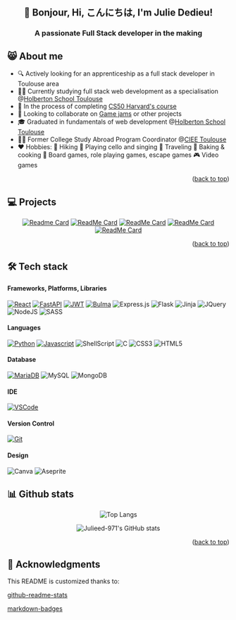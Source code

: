 <a name="readme-top"></a>

<div align="center">

## 👋 Bonjour, Hi, こんにちは, I'm Julie Dedieu!
### A passionate Full Stack developer in the making

</div>


## 😸 About me


- 🔍 Actively looking for an apprenticeship as a full stack developer in Toulouse area
- 👨‍💻 Currently studying full stack web development as a specialisation @<a href="https://www.holbertonschool.fr/campus/toulouse">Holberton School Toulouse</a>
- 🦆 In the process of completing <a href="https://cs50.harvard.edu/x/2024/">CS50 Harvard's course</a>
- 🤝 Looking to collaborate on <a href="https://itch.io/jams">Game jams</a> or other projects
- 🎓 Graduated in fundamentals of web development @<a href="https://www.holbertonschool.fr/campus/toulouse">Holberton School Toulouse</a>
- 👩‍💼 Former College Study Abroad Program Coordinator @<a href="https://www.ciee.org/go-abroad/college-study-abroad/locations/france/toulouse">CIEE Toulouse</a>
- ❤️ Hobbies: 🥾 Hiking 🎵 Playing cello and singing 🚅 Traveling 🍰 Baking & cooking 🎲 Board games, role playing games, escape games 🎮 Video games

<p align="right">(<a href="#readme-top">back to top</a>)</p>

## 💻 Projects

<div align="center">

[![Readme Card](https://github-readme-stats.vercel.app/api/pin/?username=Julieed-971&repo=CIEE_Toulouse_Website_Public&show_owner=true&description_lines_count=2&theme=github_dark)](https://github.com/Julieed-971/CIEE_Toulouse_Website_Public)
[![ReadMe Card](https://github-readme-stats.vercel.app/api/pin/?username=Julieed-971&repo=holbertonschool-printf&show_owner=true&description_lines_count=2&theme=github_dark)](https://github.com/Julieed-971/holbertonschool-printf)
[![ReadMe Card](https://github-readme-stats.vercel.app/api/pin/?username=Julieed-971&repo=holbertonschool-simple_shell&show_owner=true&description_lines_count=2&theme=github_dark)](https://github.com/Julieed-971/holbertonschool-simple_shell)
[![ReadMe Card](https://github-readme-stats.vercel.app/api/pin/?username=Julieed-971&repo=holbertonschool-AirBnB_clone_v4&show_owner=true&description_lines_count=2&theme=github_dark)](https://github.com/Julieed-971/holbertonschool-AirBnB_clone_v4)
[![ReadMe Card](https://github-readme-stats.vercel.app/api/pin/?username=Julieed-971&repo=holbertonschool-web-development&show_owner=true&description_lines_count=2&theme=github_dark)](https://github.com/Julieed-971/holbertonschool-web-development)


</div>

<p align="right">(<a href="#readme-top">back to top</a>)</p>

## 🛠️ Tech stack

#### Frameworks, Platforms, Libraries

[![React][React.js]][React-url] [![FastAPI][FastAPI]][FastAPI-url] [![JWT][JWT]][JWT-url] [![Bulma][Bulma]][Bulma-url] ![Express.js] ![Flask] ![Jinja] ![JQuery] ![NodeJS] ![SASS]

#### Languages

[![Python][Python]][Python-url] [![Javascript][Javascript]][Javascript-url]
![ShellScript] ![C] ![CSS3] ![HTML5]

#### Database

[![MariaDB][MariaDB]][MariaDB-url] ![MySQL] ![MongoDB]

#### IDE

[![VSCode][VSCode]][VSCode-url]

#### Version Control

[![Git][Git]][Git-url]

#### Design

![Canva] ![Aseprite]

## 📊 Github stats

<div align="center">


![Top Langs](https://github-readme-stats.vercel.app/api/top-langs/?username=Julieed-971&size_weight=0.5&count_weight=0.5&layout=pie&hide=ShaderLab,HLSL&langs_count=8&theme=github_dark)


![Julieed-971's GitHub stats](https://github-readme-stats.vercel.app/api?username=Julieed-971&show_icons=true&theme=github_dark)

</div>

<p align="right">(<a href="#readme-top">back to top</a>)</p>

[React.js]: https://img.shields.io/badge/React-20232A?style=for-the-badge&logo=react&logoColor=61DAFB
[React-url]: https://reactjs.org/
[FastAPI]: https://img.shields.io/badge/FastAPI-20232A?style=for-the-badge&logo=fastapi&logoColor=61DAFB
[FastAPI-url]: https://fastapi.tiangolo.com/
[MariaDB]: https://img.shields.io/badge/MariaDB-20232A?style=for-the-badge&logo=mariadb&logoColor=61DAFB
[MariaDB-url]: https://mariadb.com/
[JWT]: https://img.shields.io/badge/JWT-20232A?style=for-the-badge&logo=JSON%20web%20tokens
[JWT-url]: https://jwt.io/
[VSCode]: https://img.shields.io/badge/Visual%20Studio%20Code-20232A.svg?style=for-the-badge&logo=visual-studio-code&logoColor=white
[VSCode-url]: https://code.visualstudio.com/
[Python]: https://img.shields.io/badge/python-20232A?style=for-the-badge&logo=python&logoColor=ffdd54
[Python-url]: https://www.python.org/
[JavaScript]: https://img.shields.io/badge/javascript-20232A.svg?style=for-the-badge&logo=javascript&logoColor=%23F7DF1E
[JavaScript-url]: https://javascript.info/
[Bulma]: https://img.shields.io/badge/bulma-20232A?style=for-the-badge&logo=bulma&logoColor=white
[Bulma-url]: https://bulma.io/
[Git]: https://img.shields.io/badge/git-20232A.svg?style=for-the-badge&logo=git&logoColor=white
[Git-url]: https://git-scm.com/
[ShellScript]: https://img.shields.io/badge/shell_script-20232A.svg?style=for-the-badge&logo=gnu-bash&logoColor=white
[C]: https://img.shields.io/badge/c-20232A.svg?style=for-the-badge&logo=c&logoColor=white
[CSS3]: https://img.shields.io/badge/css3-20232A.svg?style=for-the-badge&logo=css3&logoColor=white
[HTML5]: https://img.shields.io/badge/html5-20232A.svg?style=for-the-badge&logo=html5&logoColor=white
[MySQL]: https://img.shields.io/badge/mysql-20232A.svg?style=for-the-badge&logo=mysql&logoColor=white
[MongoDB]: https://img.shields.io/badge/MongoDB-20232A.svg?style=for-the-badge&logo=mongodb&logoColor=white
[Canva]: https://img.shields.io/badge/Canva-20232A.svg?style=for-the-badge&logo=Canva&logoColor=white
[Aseprite]: https://img.shields.io/badge/Aseprite-20232A?style=for-the-badge&logo=Aseprite&logoColor=#7D929E
[Express.js]: https://img.shields.io/badge/express.js-20232A.svg?style=for-the-badge&logo=express&logoColor=%2361DAFB
[Flask]: https://img.shields.io/badge/flask-20232A.svg?style=for-the-badge&logo=flask&logoColor=white
[Jinja]: https://img.shields.io/badge/jinja-20232A.svg?style=for-the-badge&logo=jinja&logoColor=black
[jQuery]: https://img.shields.io/badge/jquery-20232A.svg?style=for-the-badge&logo=jquery&logoColor=white
[NodeJS]: https://img.shields.io/badge/node.js-20232A?style=for-the-badge&logo=node.js&logoColor=white
[SASS]: https://img.shields.io/badge/SASS-20232A.svg?style=for-the-badge&logo=SASS&logoColor=white

## 🙏 Acknowledgments

This README is customized thanks to:

<a href="https://github.com/anuraghazra/github-readme-stats">github-readme-stats</a>

<a href="https://github.com/Ileriayo/markdown-badges">markdown-badges</a>
